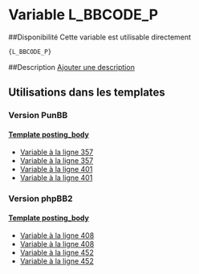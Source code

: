 # Variable L_BBCODE_P

##Disponibilité
Cette variable est utilisable directement

```html
{L_BBCODE_P}
```

##Description
[Ajouter une description](https://fa-tvars.appspot.com/var/L_BBCODE_P)

## Utilisations dans les templates

### Version PunBB

#### [Template posting_body](punbb/posting_body.md#readme)
* [Variable &agrave; la ligne 357](../punbb/posting_body.tpl#L357)
* [Variable &agrave; la ligne 357](../punbb/posting_body.tpl#L357)
* [Variable &agrave; la ligne 401](../punbb/posting_body.tpl#L401)
* [Variable &agrave; la ligne 401](../punbb/posting_body.tpl#L401)

### Version phpBB2

#### [Template posting_body](subsilver/posting_body.md#readme)
* [Variable &agrave; la ligne 408](../subsilver/posting_body.tpl#L408)
* [Variable &agrave; la ligne 408](../subsilver/posting_body.tpl#L408)
* [Variable &agrave; la ligne 452](../subsilver/posting_body.tpl#L452)
* [Variable &agrave; la ligne 452](../subsilver/posting_body.tpl#L452)